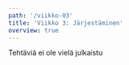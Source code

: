 ```yaml
---
path: '/viikko-03'
title: 'Viikko 3: Järjestäminen'
overview: true
---
```


Tehtäviä ei ole vielä julkaistu
